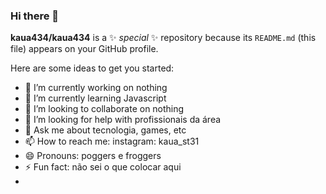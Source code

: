 ### Hi there 👋

**kaua434/kaua434** is a ✨ _special_ ✨ repository because its `README.md` (this file) appears on your GitHub profile.

Here are some ideas to get you started:

- 🔭 I’m currently working on nothing
- 🌱 I’m currently learning Javascript
- 👯 I’m looking to collaborate on nothing
- 🤔 I’m looking for help with profissionais da área
- 💬 Ask me about tecnologia, games, etc
- 📫 How to reach me: instagram: kaua_st31
- 😄 Pronouns: poggers e froggers
- ⚡ Fun fact: não sei o que colocar aqui
-

